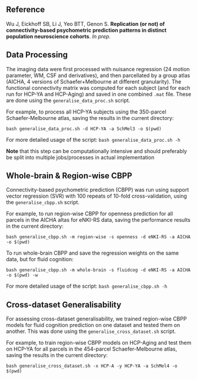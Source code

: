 ## Reference 

Wu J, Eickhoff SB, Li J, Yeo BTT, Genon S. **Replication (or not) of connectivity-based psychometric prediction patterns in distinct population neuroscience cohorts**. *In prep.*

## Data Processing

The imaging data were first processed with nuisance regression (24 motion parameter, WM, CSF and derivatives), and then parcellated by a group atlas (AICHA, 4 versions of Schaefer+Melbourne at different granularity). The functional connectivity matrix was computed for each subject (and for each run for HCP-YA and HCP-Aging) and saved in one combined `.mat` file. These are done using the `generalise_data_proc.sh` script.

For example, to process all HCP-YA subjects using the 350-parcel Schaefer-Melbourne atlas, saving the results in the current directory:

```
bash generalise_data_proc.sh -d HCP-YA -a SchMel3 -o $(pwd)
```

For more detailed usage of the script: `bash generalise_data_proc.sh -h`

**Note** that this step can be computationally intensive and should preferably be split into multiple jobs/processes in actual implementation

## Whole-brain & Region-wise CBPP

Connectivity-based psychometric prediction (CBPP) was run using support vector regression (SVR) with 100 repeats of 10-fold cross-validation, using the `generalise_cbpp.sh` script.

For example, to run region-wise CBPP for openness prediction for all parcels in the AICHA altas for eNKI-RS data, saving the performance results in the current directory:

```
bash generalise_cbpp.sh -m region-wise -s openness -d eNKI-RS -a AICHA -o $(pwd)
```

To run whole-brain CBPP and save the regression weights on the same data, but for fluid cognition:

```
bash generalise_cbpp.sh -m whole-brain -s fluidcog -d eNKI-RS -a AICHA -o $(pwd) -w
```

For more detailed usage of the script: `bash generalise_cbpp.sh -h`

## Cross-dataset Generalisability

For assessing cross-dataset generalisability, we trained region-wise CBPP models for fluid cognition prediction on one dataset and tested them on another. This was done using the `generalise_cross_dataset.sh` script.

For example, to train region-wise CBPP models on HCP-Aging and test them on HCP-YA for all parcels in the 454-parcel Schaefer-Melbourne atlas, saving the results in the current directory:

```
bash generalise_cross_dataset.sh -x HCP-A -y HCP-YA -a SchMel4 -o $(pwd)
```
